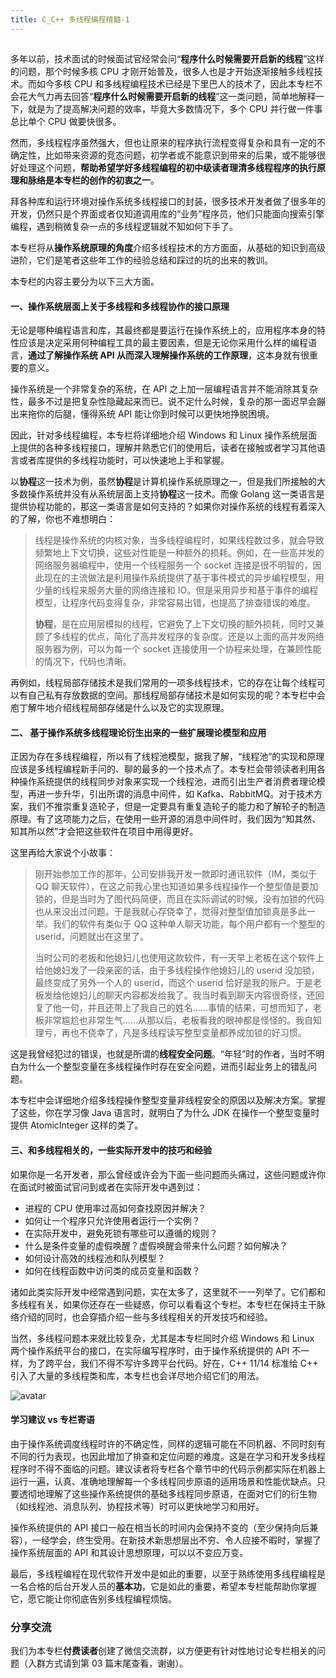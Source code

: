 ```yaml
---
title: C_C++ 多线程编程精髓-1
---
```

<article id="topicContainer" class="column_content"><h2 class="topic_title"></h2><div><p>多年以前，技术面试的时候面试官经常会问“<strong>程序什么时候需要开启新的线程</strong>”这样的问题，那个时候多核 CPU 才刚开始普及，很多人也是才开始逐渐接触多线程技术。而如今多核 CPU 和多线程编程技术已经是下里巴人的技术了，因此本专栏不会花大气力再去回答“<strong>程序什么时候需要开启新的线程</strong>”这一类问题，简单地解释一下，就是为了提高解决问题的效率，毕竟大多数情况下，多个 CPU 并行做一件事总比单个 CPU 做要快很多。</p>
<p>然而，多线程程序虽然强大，但也让原来的程序执行流程变得复杂和具有一定的不确定性，比如带来资源的竞态问题，初学者或不能意识到带来的后果，或不能够很好处理这个问题，<strong>帮助希望学好多线程编程的初中级读者理清多线程程序的执行原理和脉络是本专栏的创作的初衷之一</strong>。</p>
<p>拜各种库和运行环境对操作系统多线程接口的封装，很多技术开发者做了很多年的开发，仍然只是个界面或者仅知道调用库的“业务”程序员，他们只能面向搜索引擎编程，遇到稍微复杂一点的多线程逻辑就不知如何下手了。</p>
<p>本专栏将从<strong>操作系统原理的角度</strong>介绍多线程技术的方方面面，从基础的知识到高级进阶，它们是笔者这些年工作的经验总结和踩过的坑的出来的教训。</p>
<p>本专栏的内容主要分为以下三大方面。</p>
<h4 id=""><strong>一、操作系统层面上关于多线程和多线程协作的接口原理</strong></h4>
<p>无论是哪种编程语言和库，其最终都是要运行在操作系统上的，应用程序本身的特性应该是决定采用何种编程工具的最主要因素，但是无论你采用什么样的编程语言，<strong>通过了解操作系统 API 从而深入理解操作系统的工作原理</strong>，这本身就有很重要的意义。</p>
<p>操作系统是一个非常复杂的系统，在 API 之上加一层编程语言并不能消除其复杂性，最多不过是把复杂性隐藏起来而已。说不定什么时候，复杂的那一面迟早会蹦出来拖你的后腿，懂得系统 API 能让你到时候可以更快地挣脱困境。</p>
<p>因此，针对多线程编程，本专栏将详细地介绍 Windows 和 Linux 操作系统层面上提供的各种多线程接口，理解并熟悉它们的使用后，读者在接触或者学习其他语言或者库提供的多线程功能时，可以快速地上手和掌握。</p>
<p>以<strong>协程</strong>这一技术为例，虽然<strong>协程</strong>是计算机操作系统原理之一，但是我们所接触的大多数操作系统并没有从系统层面上支持<strong>协程</strong>这一技术。而像 Golang 这一类语言是提供协程功能的，那这一类语言是如何支持的？如果你对操作系统的线程有着深入的了解，你也不难想明白：</p>
<blockquote>
  <p>线程是操作系统的内核对象，当多线程编程时，如果线程数过多，就会导致频繁地上下文切换，这些对性能是一种额外的损耗。例如，在一些高并发的网络服务器编程中，使用一个线程服务一个 socket 连接是很不明智的，因此现在的主流做法是利用操作系统提供了基于事件模式的异步编程模型，用少量的线程来服务大量的网络连接和 IO。但是采用异步和基于事件的编程模型，让程序代码变得复杂，非常容易出错，也提高了排查错误的难度。</p>
  <p><strong>协程</strong>，是在应用层模拟的线程，它避免了上下文切换的额外损耗，同时又兼顾了多线程的优点，简化了高并发程序的复杂度。还是以上面的高并发网络服务器为例，可以为每一个 socket 连接使用一个协程来处理，在兼顾性能的情况下，代码也清晰。</p>
</blockquote>
<p>再例如，线程局部存储技术是我们常用的一项多线程技术，它的存在让每个线程可以有自己私有存放数据的空间。那线程局部存储技术是如何实现的呢？本专栏中会庖丁解牛地介绍线程局部存储是什么以及它的实现原理。</p>
<h4 id="-1"><strong>二、 基于操作系统多线程理论衍生出来的一些扩展理论模型和应用</strong></h4>
<p>正因为存在多线程编程，所以有了线程池模型，据我了解，“线程池”的实现和原理应该是多线程编程新手问的、聊的最多的一个技术点了。本专栏会带领读者利用各种操作系统提供的线程同步对象来实现一个线程池，进而引出生产者消费者理论模型，再进一步升华，引出所谓的消息中间件，如 Kafka、RabbitMQ。对于技术方案，我们不推崇重复造轮子，但是一定要具有重复造轮子的能力和了解轮子的制造原理。有了这项能力之后，在使用一些开源的消息中间件时，我们因为“知其然、知其所以然”才会把这些软件在项目中用得更好。</p>
<p>这里再给大家说个小故事：</p>
<blockquote>
  <p>刚开始参加工作的那年，公司安排我开发一款即时通讯软件（IM，类似于 QQ 聊天软件），在这之前我心里也知道如果多线程操作一个整型值是要加锁的，但是当时为了图代码简便，而且在实际调试的时候，没有加锁的代码也从来没出过问题。于是我就心存侥幸了，觉得对整型值加锁真是多此一举。我们的软件有类似于 QQ 这种单人聊天功能，每个用户都有一个整型的 userid，问题就出在这里了。</p>
  <p>当时公司的老板和他媳妇儿也使用这款软件，有一天早上老板在这个软件上给他媳妇发了一段亲密的话，由于多线程操作他媳妇儿的 userid 没加锁，最终变成了另外一个人的 userid，而这个 userid 恰好是我的账户。于是老板发给他媳妇儿的聊天内容都发给我了。我当时看到聊天内容很奇怪，还回复了他一句，并且还带上了我自己的姓名……事情的结果，可想而知了，老板非常尴尬也非常生气……从那以后，老板看我的眼神都是怪怪的。我自知理亏，再也不侥幸了，凡是多线程读写整型变量都养成加锁的好习惯。</p>
</blockquote>
<p>这是我曾经犯过的错误，也就是所谓的<strong>线程安全问题</strong>。“年轻”时的作者，当时不明白为什么一个整型变量在多线程操作时存在安全问题，进而引起业务上的错乱问题。</p>
<p>本专栏中会详细地介绍多线程操作整型变量非线程安全的原因以及解决方案。掌握了这些，你在学习像 Java 语言时，就明白了为什么 JDK 在操作一个整型变量时提供 AtomicInteger 这样的类了。</p>
<h4 id="-2"><strong>三、和多线程相关的，一些实际开发中的技巧和经验</strong></h4>
<p>如果你是一名开发者，那么曾经或许会为下面一些问题而头痛过，这些问题或许你在面试时被面试官问到或者在实际开发中遇到过：</p>
<ul>
<li>进程的 CPU 使用率过高如何查找原因并解决？</li>
<li>如何让一个程序只允许使用者运行一个实例？</li>
<li>在实际开发中，避免死锁有哪些可以遵循的规则？</li>
<li>什么是条件变量的虚假唤醒？虚假唤醒会带来什么问题？如何解决？</li>
<li>如何设计高效的线程池和队列模型？</li>
<li>如何在线程函数中访问类的成员变量和函数？</li>
</ul>
<p>诸如此类实际开发中经常遇到问题，实在太多了，这里就不一一列举了。它们都和多线程有关，如果你还存在一些疑惑，你可以看看这个专栏。本专栏在保持主干脉络介绍的同时，也会穿插介绍一些与多线程相关的开发技巧和经验。</p>
<p>当然，多线程问题本来就比较复杂，尤其是本专栏同时介绍 Windows 和 Linux 两个操作系统平台的接口，在实际编写程序时，由于操作系统提供的 API 不一样，为了跨平台，我们不得不写许多跨平台代码。好在，C++ 11/14 标准给 C++ 引入了大量的多线程类和库，本专栏也会详尽地介绍它们的用法。</p>
<p><img src="https://images.gitbook.cn/FhKFFtIyrl5lUBo3MDfFzO_i5NaC" alt="avatar" /></p>
<h4 id="vs">学习建议 vs 专栏寄语</h4>
<p>由于操作系统调度线程时许的不确定性，同样的逻辑可能在不同机器、不同时刻有不同的行为表现，也因此增加了排查和定位问题的难度。这是在学习和开发多线程程序时不得不面临的问题。建议读者将专栏各个章节中的代码示例都实际在机器上运行一遍，认真、准确地理解每一个多线程同步原语的适用场景和性能优缺点。只要透彻地理解了这些操作系统提供的基础多线程同步原语，在面对它们的衍生物（如线程池、消息队列、协程技术等）时可以更快地学习和用好。 </p>
<p>操作系统提供的 API 接口一般在相当长的时间内会保持不变的（至少保持向后兼容），一经学会，终生受用。在新技术新思想层出不穷、令人应接不暇时，掌握了操作系统层面的 API 和其设计思想原理，可以以不变应万变。</p>
<p>最后，多线程编程在现代软件开发中是如此的重要，以至于熟练使用多线程编程是一名合格的后台开发人员的<strong>基本功</strong>，它是如此的重要，希望本专栏能帮助你掌握它，愿它能让你彻底告别多线程编程烦恼。</p>
<h3 id="-3">分享交流</h3>
<p>我们为本专栏<strong>付费读者</strong>创建了微信交流群，以方便更有针对性地讨论专栏相关的问题（入群方式请到第 03 篇末尾查看，谢谢）。</p></div></article>
